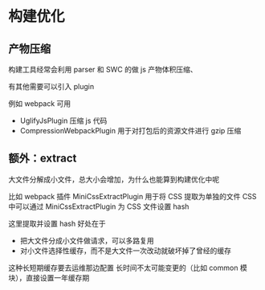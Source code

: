 # 构建优化

## 产物压缩

构建工具经常会利用 parser 和 SWC 的做 js 产物体积压缩、

有其他需要可以引入 plugin

例如 webpack 可用

- UglifyJsPlugin 压缩 js 代码
- CompressionWebpackPlugin 用于对打包后的资源文件进行 gzip 压缩

## 额外：extract

大文件分解成小文件，总大小会增加，为什么也能算到构建优化中呢

比如 webpack 插件
MiniCssExtractPlugin 用于将 CSS 提取为单独的文件
CSS 中可以通过 MiniCssExtractPlugin 为 CSS 文件设置 hash

这里提取并设置 hash 好处在于

- 把大文件分成小文件做请求，可以多路复用
- 对小文件选择性缓存，而不是大文件一次改动就破坏掉了曾经的缓存

这种长短期缓存要去运维那边配置
长时间不太可能变更的（比如 common 模块），直接设置一年缓存期
